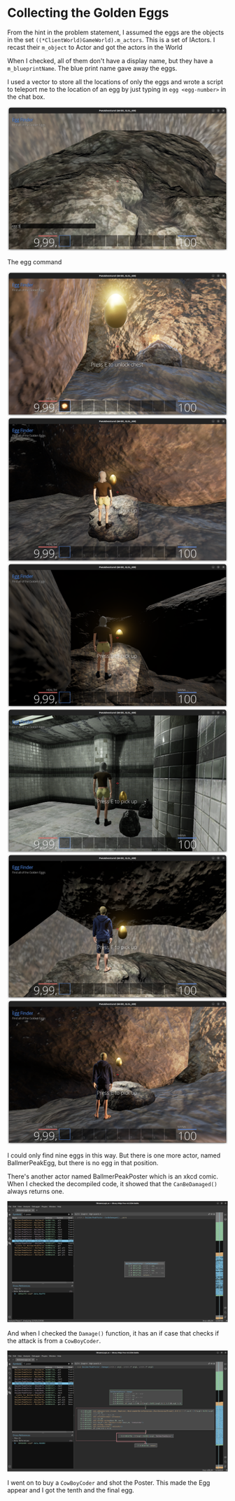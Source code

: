 # Collecting the Golden Eggs

From the hint in the problem statement, I assumed the eggs are the objects in the set `((*ClientWorld)GameWorld).m_actors`. This is a set of IActors. I recast their `m_object` to Actor and got the actors in the World

When I checked, all of them don't have a display name, but they have a `m_blueprintName`. The blue print name gave away the eggs.

I used a vector to store all the locations of only the eggs and wrote a script to teleport me to the location of an egg by just typing in `egg <egg-number>` in the chat box.

![Egg Command](egg_command.png)

The egg command

![](cave_1.png)
![](cave_2.png)
![](cave_3.png)
![](fast_travel.png)
![](cave_4.png)
![](cave_5.png)

I could only find nine eggs in this way. But there is one more actor, named BallmerPeakEgg, but there is no egg in that position.

There's another actor named BallmerPeakPoster which is an xkcd comic. When I checked the decompiled code, it showed that the `CanBeDamaged()` always returns one.

![Why can a poster be damaged??](can_be_damaged.png)

And when I checked the `Damage()` function, it has an if case that checks if the attack is from a `CowBoyCoder`.

![Damage](damage.png)

I went on to buy a `CowBoyCoder` and shot the Poster. This made the Egg appear and I got the tenth and the final egg.